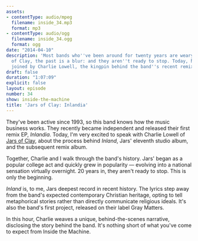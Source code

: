 ```yaml
---
assets:
- contentType: audio/mpeg
  filename: inside_34.mp3
  format: mp3
- contentType: audio/ogg
  filename: inside_34.ogg
  format: ogg
date: "2014-04-10"
description: 'Most bands who''ve been around for twenty years are weary, but for Jars
  of Clay, the past is a blur: and they aren''t ready to stop. Today, Nicholas is
  joined by Charlie Lowell, the kingpin behind the band''s recent remix EP, Inlandia.'
draft: false
duration: "1:07:09"
explicit: false
layout: episode
number: 34
show: inside-the-machine
title: 'Jars of Clay: Inlandia'
---
```

They've been active since 1993, so this band knows how the music business works. They recently became independent and released their first remix EP, *Inlandia*. Today, I'm very excited to speak with Charlie Lowell of [Jars of Clay](http://www.jarsofclay.com), about the process behind *Inland*, Jars' eleventh studio album, and the subsequent remix album.

Together, Charlie and I walk through the band's history. Jars' began as a popular college act and quickly grew in popularity &mdash; evolving into a national sensation virtually overnight. 20 years in, they aren't ready to stop. This is only the beginning.

*Inland* is, to me, Jars deepest record in recent history. The lyrics step away from the band's expected contemporary Christian heritage, opting to tell metaphorical stories rather than directly communicate religious ideals. It's also the band's first project, released on their label Gray Matters.

In this hour, Charlie weaves a unique, behind-the-scenes narrative, disclosing the story behind the band. It's nothing short of what you've come to expect from Inside the Machine.